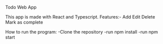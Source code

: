 Todo Web App

This app is made with React and Typescript.
Features:-
	Add
 	Edit
  	Delete
   	Mark as complete

How to run the program:
	-Clone the repository
 	-run npm install
  	-run npm start
